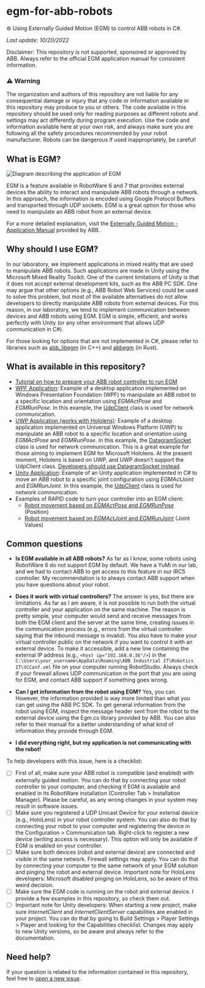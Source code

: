 # egm-for-abb-robots
:gear: Using Externally Guided Motion (EGM) to control ABB robots in C#. 

_Last update: 10/20/2022_

Disclaimer: This repository is not supported, sponsored or approved by ABB. Always refer to the official EGM application manual for consistent information.

### :warning: Warning 
The organization and authors of this repository are not liable for any consequential damage or injury that any code or information available in this repository may produce to you or others. The code available in this repository should be used only for reading purposes as different robots and settings may act differently during  program execution. Use the code and information available here at your own risk, and always make sure you are following all the safety procedures recommended by your robot manufacturer. Robots can be dangerous if used inappropriately, be careful!

## What is EGM?
![Diagram describing the application of EGM](https://github.com/vcuse/egm-for-abb-robots/blob/main/EGM-Overview.png)

EGM is a feature available in RobotWare 6 and 7 that provides external devices the ability to interact and manipulate ABB robots through a network. In this approach, the information is encoded using Google Protocol Buffers and transported through UDP sockets. EGM is a great option for those who need to manipulate an ABB robot from an external device.

For a more detailed explanation, visit the [Externally Guided Motion - Application Manual](https://library.e.abb.com/public/f05090fae99a4d0ba2ee332e50865791/3HAC073318%20AM%20Externally%20Guided%20Motion%20RW7-en.pdf) provided by ABB.

## Why should I use EGM?
In our laboratory, we implement applications in mixed reality that are used to manipulate ABB robots. Such applications are made in Unity using the Microsoft Mixed Reality Toolkit. One of the current limitations of Unity is that it does not accept external development kits, such as the ABB PC SDK. One may argue that other options (e.g., ABB Robot Web Services) could be used to solve this problem, but most of the available alternatives do not allow developers to directly manipulate ABB robots from external devices. For this reason, in our laboratory, we tend to implement communication between devices and ABB robots using EGM. EGM is simple, efficient, and works perfectly with Unity (or any other environment that allows UDP communication in C#).

For those looking for options that are not implemented in C#, please refer to libraries such as [abb_libegm](https://www.rosin-project.eu/tool/abb-libegm#:~:text=abb_libegm%20is%20a%20C%2B%2B%20communication,well%20as%20providing%20user%20APIs.) (in C++) and [abbegm](https://docs.rs/abbegm/latest/abbegm/) (in Rust).

## What is available in this repository?
- [Tutorial on how to prepare your ABB robot controller to run EGM](https://github.com/vcuse/egm-for-abb-robots/blob/main/EGM-Preparing-your-robot.pdf)
- [WPF Application](https://github.com/vcuse/egm-for-abb-robots/tree/main/WPF-Example): Example of a desktop application implemented on Windows Presentation Foundation (WPF) to manipulate an ABB robot to a specific location and orientation using _EGMActPose_ and _EGMRunPose_. In this example, the [UdpClient](https://learn.microsoft.com/en-us/dotnet/api/system.net.sockets.udpclient) class is used for network communication.
- [UWP Application (works with Hololens)](https://github.com/fronchetti/egm-for-abb-robots/tree/main/UWP-Example): Example of a desktop application implemented on Universal Windows Platform (UWP) to manipulate an ABB robot to a specific location and orientation using _EGMActPose_ and _EGMRunPose_. In this example, the [DatagramSocket](https://learn.microsoft.com/en-us/uwp/api/windows.networking.sockets.datagramsocket/) class is used for network communication. This is a great example for those aiming to implement EGM for Microsoft Hololens. At the present moment, Hololens is based on UWP, and UWP doesn't support the UdpClient class. [Developers should use DatagramSocket instead](https://learn.microsoft.com/en-us/windows/mixed-reality/develop/unity/udp-packets-in-unity).
- [Unity Application](https://github.com/vcuse/egm-for-abb-robots/tree/main/Unity-Example): Example of an Unity application implemented in C# to move an ABB robot to a specific joint configuration using _EGMActJoint_ and _EGMRunJoint_. In this example, the [UdpClient](https://learn.microsoft.com/en-us/dotnet/api/system.net.sockets.udpclient) class is used for network communication.
- Examples of RAPID code to turn your controller into an EGM client: 
    - [Robot movement based on _EGMActPose_ and _EGMRunPose_](https://github.com/vcuse/egm-for-abb-robots/blob/main/EGMPoseCommunication.modx) (Position)
    - [Robot movement based on _EGMActJoint_ and _EGMRunJoint_](https://github.com/vcuse/egm-for-abb-robots/blob/main/EGMJointCommunication.modx) (Joint Values)

## Common questions
- **Is EGM available in all ABB robots?** As far as I know, some robots using RobotWare 6 do not support EGM by default. We have a YuMi in our lab, and we had to contact ABB to get access to this feature in our IRC5 controller. My recommendation is to always contact ABB support when you have questions about your robot.

- **Does it work with virtual controllers?**
The answer is yes, but there are limitations. As far as I am aware, it is not possible to run both the virtual controller and your application on the same machine. The reason is pretty simple, your computer would send and receive messages from both the EGM client and the server at the same time, creating issues in the communication process (e.g., errors from the virtual controller saying that the inbound message is invalid). You also have to make your virtual controller public on the network if you want to control it with an external device. To make it accessible, add a new line containing the external IP address (e.g., `<host ip="192.168.0.36"/>`) in the `C:\Users\your_username\AppData\Roaming\ABB Industrial IT\Robotics IT\VCConf.xml` file on your computer running RobotStudio. Always check if your firewall allows UDP communication in the port that you are using for EGM, and contact ABB support if something goes wrong.

- **Can I get information from the robot using EGM?**
Yes, you can. However, the information provided is way more limited than what you can get using the ABB PC SDK. To get general information from the robot using EGM, inspect the message header sent from the robot to the external device using the Egm.cs library provided by ABB. You can also refer to their manual for a better understanding of what kind of information they provide through EGM.

- **I did everything right, but my application is not communicating with the robot!**

To help developers with this issue, here is a checklist:
- [ ] First of all, make sure your ABB robot is compatible (and enabled) with externally guided motion. You can do that by connecting your robot controller to your computer, and checking if EGM is available and enabled in its RobotWare installation (Controller Tab > Installation Manager). Please be careful, as any wrong changes in your system may result in software issues. 
- [ ] Make sure you registered a UDP Unicast Device for your external device (e.g., HoloLens) in your robot controller system. You can also do that by connecting your robot to your computer and registering the device in the Configuration > Communication tab. Right-click to register a new device (writing access is necessary). This option will only be available if EGM is enabled on your controller.
- [ ] Make sure both devices (robot and external device) are connected and visible in the same network. Firewall settings may apply. You can do that by connecting your computer to the same network of your EGM solution and pinging the robot and external device. Important note for HoloLens developers: Microsoft disabled pinging on HoloLens, so be aware of this weird decision.
- [ ] Make sure the EGM code is running on the robot and external device. I provide a few examples in this repository, so check them out.
- [ ] Important note for Unity developers: When starting a new project, make sure _InternetClient_ and _InternetClientServer_ capabilities are enabled in your project. You can do that by going to Build Settings > Player Settings > Player and looking for the Capabilities checklist. Changes may apply to new Unity versions, so be aware and always refer to the documentation.

## Need help?
If your question is related to the information contained in this repository, feel free to [open a new issue](https://github.com/vcuse/egm-for-abb-robots/issues).

